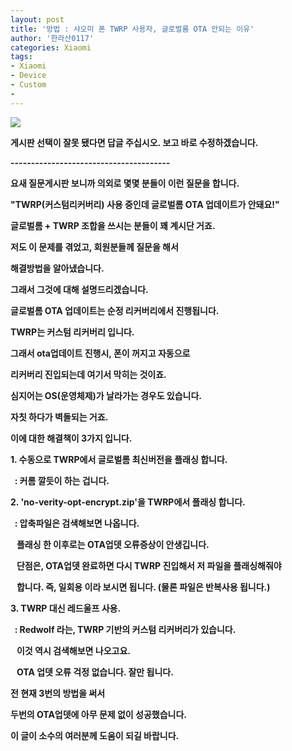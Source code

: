 ```yaml
---
layout: post
title: '방법 : 샤오미 폰 TWRP 사용자, 글로벌롬 OTA 안되는 이유'
author: '한라산0117'
categories: Xiaomi
tags:
- Xiaomi
- Device
- Custom
- 
---
```



<script> location.href='https://cafe.naver.com/develoid/793685' ; </script>

<p><img src="https://dthumb-phinf.pstatic.net/?src=%22https%3A%2F%2Fcafeptthumb-phinf.pstatic.net%2FMjAxNzEyMzFfMTg3%2FMDAxNTE0NzI0Mzk3NDM2.EjYQ-bdiG3LKFHRn75mQ7eBBKhVM5uj38GOVJgD1fykg.k0_RT99TaGnkWmNJGXAcRQJSpMijrzTByQNphac_hqEg.PNG.searphiel9%2F%25EA%25B2%258C%25EC%258B%259C%25EA%25B8%2580_%25EC%259E%2591%25EC%2584%25B1_%25EC%25A0%2584_%25EA%25BC%25AD_%25EC%259D%25BD%25EC%2596%25B4%25EC%25A3%25BC%25EC%2584%25B8%25EC%259A%2594_%2528IT_%25EC%2586%258C%25ED%2586%25B5_%25EA%25B2%258C%25EC%258B%259C%25ED%258C%2590.png%3Ftype%3Dw740%22&amp;type=cafe_wa740"><p><b></p><p><p>게시판 선택이 잘못 됐다면 답글 주십시오.&nbsp;보고 바로 수정하겠습니다.</p><p>---------------------------------------</p><p><b></p><p>요새 질문게시판 보니까 의외로 몇몇 분들이&nbsp;이런 질문을 합니다.</p><p><b></p><p>"TWRP(커스텀리커버리) 사용 중인데&nbsp;글로벌롬 OTA 업데이트가 안돼요!"</p><p><b></p><p>글로벌롬 + TWRP 조합을 쓰시는 분들이 꽤 계시단 거죠.</p><p><b></p><p>저도 이 문제를 겪었고, 회원분들께 질문을 해서</p><p>해결방법을 알아냈습니다.</p><p>그래서 그것에 대해 설명드리겠습니다.</p><p><b></p><p>글로벌롬 OTA 업데이트는 순정 리커버리에서 진행됩니다.</p><p>TWRP는 커스텀 리커버리 입니다.</p><p>그래서 ota업데이트 진행시, 폰이 꺼지고 자동으로</p><p>리커버리 진입되는데 여기서 막히는 것이죠.</p><p>심지어는 OS(운영체제)가 날라가는 경우도 있습니다.</p><p>자칫 하다가 벽돌되는 거죠.</p><p><b></p><p>이에 대한 해결책이 3가지 입니다.</p><p><b></p><p>1. 수동으로 TWRP에서 글로벌롬 최신버전을 플래싱 합니다.</p><p>&nbsp; : 커롬 깔듯이 하는 겁니다.</p><p><b></p><p>2. 'no-verity-opt-encrypt.zip'을 TWRP에서 플래싱 합니다.</p><p>&nbsp; : 압축파일은 검색해보면 나옵니다.</p><p>&nbsp; &nbsp;플래싱 한 이후로는 OTA업뎃 오류증상이 안생깁니다.</p><p>&nbsp; &nbsp;단점은, OTA업뎃 완료하면 다시 TWRP 진입해서 저 파일을 플래싱해줘야</p><p>&nbsp; &nbsp;합니다. 즉, 일회용 이라 보시면 됩니다. (물론 파일은 반복사용 됩니다.)</p><p><b></p><p>3. TWRP 대신 레드울프 사용.</p><p>&nbsp; : Redwolf 라는, TWRP 기반의 커스텀 리커버리가 있습니다.</p><p>&nbsp; &nbsp;이것 역시 검색해보면 나오고요.</p><p>&nbsp; &nbsp;OTA 업뎃 오류 걱정 없습니다. 잘만 됩니다.</p><p><b></p><p><b></p><p>전 현재 3번의 방법을 써서</p><p>두번의 OTA업뎃에 아무 문제 없이 성공했습니다.</p><p><b></p><p>이 글이 소수의 여러분께 도움이 되길 바랍니다.</p><p><b></p></p><p><b></p></p>
